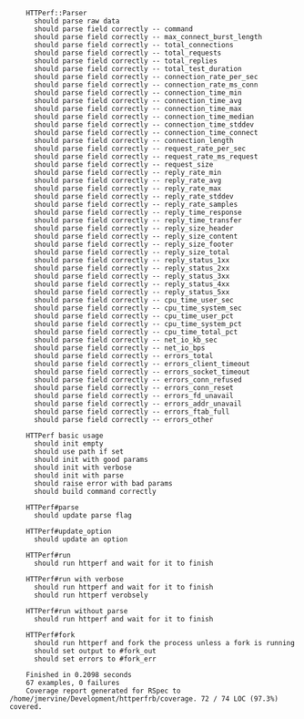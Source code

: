 		
		HTTPerf::Parser
		  should parse raw data
		  should parse field correctly -- command
		  should parse field correctly -- max_connect_burst_length
		  should parse field correctly -- total_connections
		  should parse field correctly -- total_requests
		  should parse field correctly -- total_replies
		  should parse field correctly -- total_test_duration
		  should parse field correctly -- connection_rate_per_sec
		  should parse field correctly -- connection_rate_ms_conn
		  should parse field correctly -- connection_time_min
		  should parse field correctly -- connection_time_avg
		  should parse field correctly -- connection_time_max
		  should parse field correctly -- connection_time_median
		  should parse field correctly -- connection_time_stddev
		  should parse field correctly -- connection_time_connect
		  should parse field correctly -- connection_length
		  should parse field correctly -- request_rate_per_sec
		  should parse field correctly -- request_rate_ms_request
		  should parse field correctly -- request_size
		  should parse field correctly -- reply_rate_min
		  should parse field correctly -- reply_rate_avg
		  should parse field correctly -- reply_rate_max
		  should parse field correctly -- reply_rate_stddev
		  should parse field correctly -- reply_rate_samples
		  should parse field correctly -- reply_time_response
		  should parse field correctly -- reply_time_transfer
		  should parse field correctly -- reply_size_header
		  should parse field correctly -- reply_size_content
		  should parse field correctly -- reply_size_footer
		  should parse field correctly -- reply_size_total
		  should parse field correctly -- reply_status_1xx
		  should parse field correctly -- reply_status_2xx
		  should parse field correctly -- reply_status_3xx
		  should parse field correctly -- reply_status_4xx
		  should parse field correctly -- reply_status_5xx
		  should parse field correctly -- cpu_time_user_sec
		  should parse field correctly -- cpu_time_system_sec
		  should parse field correctly -- cpu_time_user_pct
		  should parse field correctly -- cpu_time_system_pct
		  should parse field correctly -- cpu_time_total_pct
		  should parse field correctly -- net_io_kb_sec
		  should parse field correctly -- net_io_bps
		  should parse field correctly -- errors_total
		  should parse field correctly -- errors_client_timeout
		  should parse field correctly -- errors_socket_timeout
		  should parse field correctly -- errors_conn_refused
		  should parse field correctly -- errors_conn_reset
		  should parse field correctly -- errors_fd_unavail
		  should parse field correctly -- errors_addr_unavail
		  should parse field correctly -- errors_ftab_full
		  should parse field correctly -- errors_other
		
		HTTPerf basic usage
		  should init empty
		  should use path if set
		  should init with good params
		  should init with verbose
		  should init with parse
		  should raise error with bad params
		  should build command correctly
		
		HTTPerf#parse
		  should update parse flag
		
		HTTPerf#update_option
		  should update an option
		
		HTTPerf#run
		  should run httperf and wait for it to finish
		
		HTTPerf#run with verbose
		  should run httperf and wait for it to finish
		  should run httperf verobsely
		
		HTTPerf#run without parse
		  should run httperf and wait for it to finish
		
		HTTPerf#fork
		  should run httperf and fork the process unless a fork is running
		  should set output to #fork_out
		  should set errors to #fork_err
		
		Finished in 0.2098 seconds
		67 examples, 0 failures
		Coverage report generated for RSpec to /home/jmervine/Development/httperfrb/coverage. 72 / 74 LOC (97.3%) covered.
